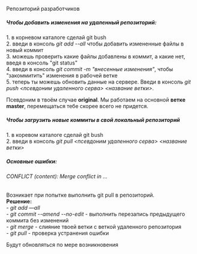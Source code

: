 Репозиторий разработчиков

<h5>Чтобы добавить изменения на удаленный репозиторий:</h5>
1. в корневом каталоге сделай git bush<br>
2. введи в консоль <i>git add --all</i> чтобы добавить измененные файлы в новый коммит<br>
3. можешь проверить какие файлы добавлены в коммит, а какие нет, введя в консоль "git status"<br>
4. введи в консоль <i>git commit -m "внесенные изменения"</i>, чтобы "закоммитить" изменения в рабочей ветке<br>
5. теперь ты можешь обновить данные на сервере. Введи в консоль <i>git push <псевдоним удаленного серва> <название ветки></i>.<br>

Псевдоним в твоём случае <b>original</b>. Мы работаем на основной <b>ветке master</b>, перемещаться тебе скорее всего не придется.

<h5>Чтобы загрузить новые коммиты в свой локальный репозиторий</h5>
1. в коревом каталоге сделай git bush<br>
2. введи в консоль <i>git pull <псевдоним удаленного серва> <название ветки></i><br>

<h5>Основные ошибки:</h5>
<h6>CONFLICT (content): Merge conflict in ...</h6>
Возникает при попытке выполнить git pull в репозиторий.</br>
<b>Решение:</b></br>
- <i>git add —all</i></br>
- <i>git commit --amend --no-edit</i> - выполнить перезапись предыдущего коммита без изменений</br>
- <i>git merge</i> - слияние твоей ветки с веткой удаленного репозитория</br>
- <i>git pull</i> - проверка устранения ошибки</br>

Будут обновляться по мере возникновения<br>
